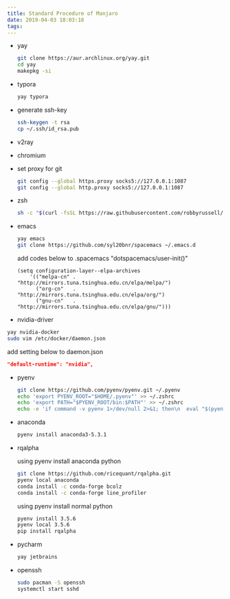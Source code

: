 ```yaml
---
title: Standard Procedure of Manjaro
date: 2019-04-03 18:03:18
tags:
---
```



- yay

  ```bash
  git clone https://aur.archlinux.org/yay.git
  cd yay
  makepkg -si
  ```

- typora

  ```bash
  yay typora
  ```

- generate ssh-key

  ```bash
  ssh-keygen -t rsa
  cp ~/.ssh/id_rsa.pub
  ```

- v2ray

- chromium

- set proxy for git

  ```bash
  git config --global https.proxy socks5://127.0.0.1:1087
  git config --global http.proxy socks5://127.0.0.1:1087
  ```

- zsh

  ```bash
  sh -c "$(curl -fsSL https://raw.githubusercontent.com/robbyrussell/oh-my-zsh/master/tools/install.sh)"
  ```

- emacs

  ```bash
  yay emacs
  git clone https://github.com/syl20bnr/spacemacs ~/.emacs.d
  ```

  add codes below to .spacemacs "dotspacemacs/user-init()"

  ```elisp
  (setq configuration-layer--elpa-archives
      '(("melpa-cn" . "http://mirrors.tuna.tsinghua.edu.cn/elpa/melpa/")
        ("org-cn"   . "http://mirrors.tuna.tsinghua.edu.cn/elpa/org/")
        ("gnu-cn"   . "http://mirrors.tuna.tsinghua.edu.cn/elpa/gnu/")))
  ```

- nvidia-driver

```bash
yay nvidia-docker
sudo vim /etc/docker/daemon.json
```

add setting below to daemon.json

```json
"default-runtime": "nvidia", 
```

- pyenv

  ```bash
  git clone https://github.com/pyenv/pyenv.git ~/.pyenv
  echo 'export PYENV_ROOT="$HOME/.pyenv"' >> ~/.zshrc
  echo 'export PATH="$PYENV_ROOT/bin:$PATH"' >> ~/.zshrc
  echo -e 'if command -v pyenv 1>/dev/null 2>&1; then\n  eval "$(pyenv init -)"\nfi' >> ~/.zshrc
  ```

- anaconda

  ```bash
  pyenv install anaconda3-5.3.1
  ```

- rqalpha

  using pyenv install anaconda python

  ```bash
  git clone https://github.com/ricequant/rqalpha.git
  pyenv local anaconda
  conda install -c conda-forge bcolz
  conda install -c conda-forge line_profiler
  ```

  using pyenv install normal python

  ```bash
  pyenv install 3.5.6
  pyenv local 3.5.6
  pip install rqalpha
  ```

- pycharm

  ```bash
  yay jetbrains
  ```

- openssh

  ```bash
  sudo pacman -S openssh
  systemctl start sshd
  ```